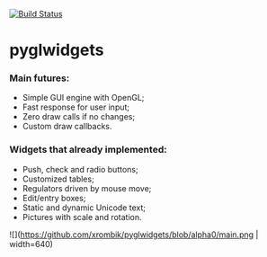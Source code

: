 [![Build Status](https://travis-ci.com/xrombik/pyglwidgets.svg?branch=alpha0)](https://travis-ci.com/xrombik/pyglwidgets)
# pyglwidgets
### Main futures:
- Simple GUI engine with OpenGL;
- Fast response for user input;
- Zero draw calls if no changes;
- Custom draw callbacks.
 
### Widgets that already implemented:
- Push, check and radio buttons;
- Customized tables;
- Regulators driven by mouse move;
- Edit/entry boxes;
- Static and dynamic Unicode text;
- Pictures with scale and rotation.

![](https://github.com/xrombik/pyglwidgets/blob/alpha0/main.png | width=640)
